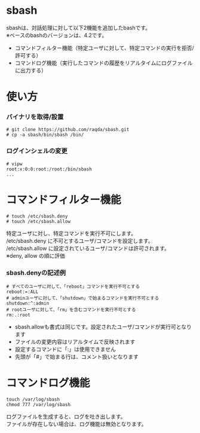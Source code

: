 # sbash

sbashは、対話処理に対して以下2機能を追加したbashです。  
※ベースのbashのバージョンは、4.2です。
* コマンドフィルター機能（特定ユーザに対して、特定コマンドの実行を拒否/許可する）
* コマンドログ機能（実行したコマンドの履歴をリアルタイムにログファイルに出力する）

# 使い方
### バイナリを取得/設置 ###
    # git clone https://github.com/raqda/sbash.git
    # cp -a sbash/bin/sbash /bin/

### ログインシェルの変更 ###
    # vipw 
    root:x:0:0:root:/root:/bin/sbash
    ...

# コマンドフィルター機能
    # touch /etc/sbash.deny
    # touch /etc/sbash.allow

特定ユーザに対し、特定コマンドを実行不可にします。  
/etc/sbash.deny に不可とするユーザ/コマンドを設定します。  
/etc/sbash.allow に設定されているユーザ/コマンドは許可されます。  
※deny, allow の順に評価

### sbash.denyの記述例 ###
    # すべてのユーザに対して、「reboot」コマンドを実行不可とする
    reboot:=:ALL
    # adminユーザに対して、「shutdown」で始まるコマンドを実行不可とする
    shutdown:^:admin
    # rootユーザに対して、「rm」を含むコマンドを実行不可とする
    rm:.:root

* sbash.allowも書式は同じです。設定されたユーザ/コマンドが実行可となります
* ファイルの変更内容はリアルタイムで反映されます
* 設定するコマンドに「:」は使用できません
* 先頭が「#」で始まる行は、コメント扱いとなります

# コマンドログ機能
    touch /var/log/sbash
    chmod 777 /var/log/sbash 

ログファイルを生成すると、ログを吐き出します。  
ファイルが存在しない場合は、ログ機能は無効となります。

